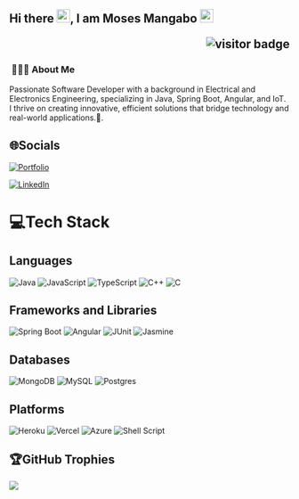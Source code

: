 ## Hi there <img src="https://raw.githubusercontent.com/MartinHeinz/MartinHeinz/master/wave.gif" width="24px">, I am Moses Mangabo <img src="https://github.com/abhishekapk/abhishekapk/blob/master/Assests/Earth.gif" width="24px"> <p align="right"><img src="https://visitor-badge.laobi.icu/badge?page_id=Eng-Musa" alt="visitor badge"/></p>


<h3> &nbsp;👩🏾‍💻 About Me </h3>

Passionate Software Developer with a background in Electrical and Electronics Engineering, specializing in Java, Spring Boot, Angular, and IoT. I thrive on creating innovative, efficient solutions that bridge technology and real-world applications.🦸‍.

## 🌐Socials
[![Portfolio](https://img.shields.io/badge/Portfolio-%23E91E63.svg?logo=portfolio&logoColor=white)](https://personal-portfolio-musa.vercel.app/)

[![LinkedIn](https://img.shields.io/badge/LinkedIn-%230077B5.svg?logo=linkedin&logoColor=white)](https://www.linkedin.com/in/moses-mangabo-36572b226) 

# 💻Tech Stack
## Languages

![Java](https://img.shields.io/badge/Java-ED8B00?style=for-the-badge&logo=openjdk&logoColor=white)
![JavaScript](https://img.shields.io/badge/JavaScript-F7DF1E?style=for-the-badge&logo=JavaScript&logoColor=white)
![TypeScript](https://img.shields.io/badge/TypeScript-007ACC?style=for-the-badge&logo=typescript&logoColor=white)
![C++](https://img.shields.io/badge/C%2B%2B-00599C?style=for-the-badge&logo=c%2B%2B&logoColor=white)
![C](https://img.shields.io/badge/C-00599C?style=for-the-badge&logo=c&logoColor=white)

## Frameworks and Libraries
![Spring Boot](https://img.shields.io/badge/Spring_Boot-6DB33F?style=for-the-badge&logo=spring-boot&logoColor=white)
![Angular](https://img.shields.io/badge/Angular-DD0031?style=for-the-badge&logo=angular&logoColor=white)
![JUnit](https://img.shields.io/badge/JUnit-black?style=plastic&logo=junit&logoColor=%23F7DF1E)
![Jasmine](https://img.shields.io/badge/Jasmine-8A4182?style=for-the-badge&logo=jasmine&logoColor=white)

## Databases
![MongoDB](	https://img.shields.io/badge/MongoDB-4EA94B?style=for-the-badge&logo=mongodb&logoColor=white)
![MySQL](https://img.shields.io/badge/MySQL-00000F?style=for-the-badge&logo=mysql&logoColor=white)
![Postgres](https://img.shields.io/badge/PostgreSQL-316192?style=for-the-badge&logo=postgresql&logoColor=white)
<br>

## Platforms

![Heroku](https://img.shields.io/badge/Heroku-430098?style=for-the-badge&logo=heroku&logoColor=white) 
![Vercel](https://img.shields.io/badge/Vercel-000000?style=for-the-badge&logo=vercel&logoColor=white)
![Azure](https://img.shields.io/badge/Microsoft_Azure-0089D6?style=for-the-badge&logo=microsoft-azure&logoColor=white)
![Shell Script](https://img.shields.io/badge/shell_script-%23121011.svg?style=for-the-badge&logo=gnu-bash&logoColor=white) 


<!-- # 📊GitHub Stats :
![Overall Starts](https://github-readme-stats.vercel.app/api?username=Eng-Musa&theme=react&hide_border=false&include_all_commits=false&count_private=false)<br/>
![Commits](https://github-readme-streak-stats.herokuapp.com/?user=Eng-Musa&theme=react&hide_border=false)<br/> -->

## 🏆GitHub Trophies
![](https://github-profile-trophy.vercel.app/?username=Eng-Musa&theme=nord&no-frame=true&no-bg=true&margin-w=4)
